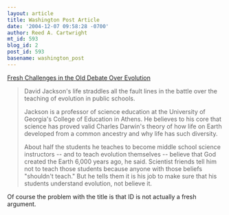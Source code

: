 ```yaml
---
layout: article
title: Washington Post Article
date: '2004-12-07 09:58:28 -0700'
author: Reed A. Cartwright
mt_id: 593
blog_id: 2
post_id: 593
basename: washington_post
---
```

[Fresh Challenges in the Old Debate Over Evolution](http://www.washingtonpost.com/wp-dyn/articles/A40839-2004Dec6.html)

> David Jackson's life straddles all the fault lines in the battle over the teaching of evolution in public schools.
> 
> Jackson is a professor of science education at the University of Georgia's College of Education in Athens. He believes to his core that science has proved valid Charles Darwin's theory of how life on Earth developed from a common ancestry and why life has such diversity.
> 
> About half the students he teaches to become middle school science instructors -- and to teach evolution themselves -- believe that God created the Earth 6,000 years ago, he said. Scientist friends tell him not to teach those students because anyone with those beliefs "shouldn't teach." But he tells them it is his job to make sure that his students understand evolution, not believe it.

Of course the problem with the title is that ID is not actually a fresh argument.
